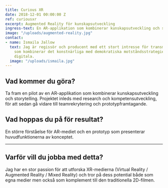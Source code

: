 ```yaml
---
title: Curious XR
date: 2018-12-01 00:00:00 Z
ref: curiousxr
excerpt: Augmented Reality för kunskapsutveckling
ingress-text: En AR-applikation som kombinerar kunskapsutveckling och storytelling.
image: "/uploads/augmented-reality.jpg"
contact:
- name: Ismaila Jallow
  text: Jag är regissör och producent med ett stort intresse för transmediala projekt
    som kombinerar det konstnärliga med demokratiska motståndsstrategier inom det
    digitala.
  image: "/uploads/ismaila.jpg"
---
```


## Vad kommer du göra?
Ta fram en pilot av en AR-applikation som kombinerar kunskapsutveckling och storytelling. Projektet inleds med research och kompetensutveckling, för att sedan gå vidare till teamrekrytering och prototypframtagande.

## Vad hoppas du på för resultat?
En större förståelse för AR-mediet och en prototyp som presenterar huvudfunktionerna av konceptet.

---

## Varför vill du jobba med detta?
 Jag har en stor passion för att utforska XR-medierna (Virtual Reality / Augmented Reality / Mixed Reality) och tror på dess potential både som egna medier men också som komplement till den traditionella 2D-filmen.
